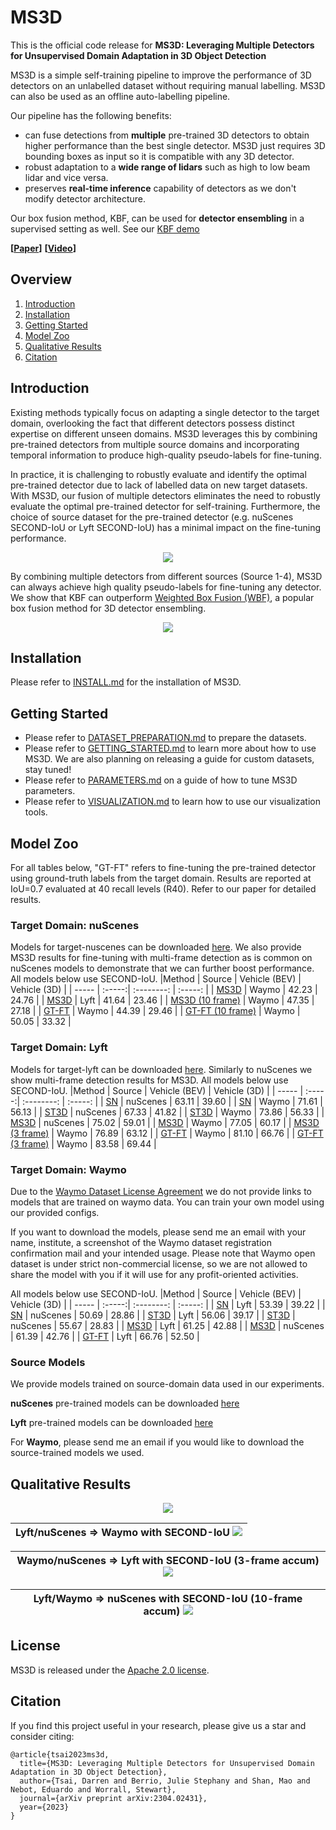 # MS3D
This is the official code release for **MS3D: Leveraging Multiple Detectors for Unsupervised Domain Adaptation in 3D Object Detection** 

MS3D is a simple self-training pipeline to improve the performance of 3D detectors on an unlabelled dataset without requiring manual labelling. MS3D can also be used as an offline auto-labelling pipeline.

Our pipeline has the following benefits:
- can fuse detections from **multiple** pre-trained 3D detectors to obtain higher performance than the best single detector. MS3D just requires 3D bounding boxes as input so it is compatible with any 3D detector. 
- robust adaptation to a **wide range of lidars** such as high to low beam lidar and vice versa.
- preserves **real-time inference** capability of detectors as we don't modify detector architecture. 

Our box fusion method, KBF, can be used for **detector ensembling** in a supervised setting as well. See our [KBF demo](tools/kbf_demo.ipynb)

**[[Paper](https://arxiv.org/abs/2304.02431)]** **[[Video](https://youtu.be/4g-NVmz3gj4)]**

## Overview
1. [Introduction](#introduction)
2. [Installation](#installation)
3. [Getting Started](#getting-started)
4. [Model Zoo](#model-zoo)
5. [Qualitative Results](#qualitative-results)
6. [Citation](#citation)

## Introduction

Existing methods typically focus on adapting a single detector to the target domain, overlooking the fact that different detectors possess distinct expertise on different unseen domains. MS3D leverages this by combining pre-trained detectors from multiple source domains and incorporating temporal information to produce high-quality pseudo-labels for fine-tuning. 

In practice, it is challenging to robustly evaluate and identify the optimal pre-trained detector due to lack of labelled data on new target datasets. With MS3D, our fusion of multiple detectors eliminates the need to robustly evaluate the optimal pre-trained detector for self-training. Furthermore, the choice of source dataset for the pre-trained detector (e.g. nuScenes SECOND-IoU or Lyft SECOND-IoU) has a minimal impact on the fine-tuning performance. 

<p align="center">
  <img src="docs/media/ms3d_pipeline.png">
</p>

By combining multiple detectors from different sources (Source 1-4), MS3D can always achieve high quality pseudo-labels for fine-tuning any detector. We show that KBF can outperform [Weighted Box Fusion (WBF)](https://github.com/ZFTurbo/Weighted-Boxes-Fusion), a popular box fusion method for 3D detector ensembling.
<p align="center">
  <img src="docs/media/github_collage.png" width="%96">
</p>

## Installation

Please refer to [INSTALL.md](docs/INSTALL.md) for the installation of MS3D.

## Getting Started

- Please refer to [DATASET_PREPARATION.md](docs/DATASET_PREPARATION.md) to prepare the datasets. 
- Please refer to [GETTING_STARTED.md](docs/GETTING_STARTED.md) to learn more about how to use MS3D. We are also planning on releasing a guide for custom datasets, stay tuned!
- Please refer to [PARAMETERS.md](docs/PARAMETERS.md) on a guide of how to tune MS3D parameters.
- Please refer to [VISUALIZATION.md](docs/VISUALIZATION.md) to learn how to use our visualization tools.

## Model Zoo
For all tables below, "GT-FT" refers to fine-tuning the pre-trained detector using ground-truth labels from the target domain. Results are reported at IoU=0.7 evaluated at 40 recall levels (R40). Refer to our paper for detailed results.

### Target Domain: nuScenes

Models for target-nuscenes can be downloaded [here](https://drive.google.com/drive/folders/17KYsR6jfNm-erTwN2KvaeicrzUsZ1Vmi?usp=share_link). We also provide MS3D results for fine-tuning with multi-frame detection as is common on nuScenes models to demonstrate that we can further boost performance. All models below use SECOND-IoU.
|Method           | Source | Vehicle (BEV) | Vehicle (3D) | 
| -----           | :-----:| :--------: | :-----: | 
| [MS3D](tools/cfgs/target-nuscenes/ft_waymo_secondiou.yaml)            | Waymo  | 42.23      | 24.76   | 
| [MS3D](tools/cfgs/target-nuscenes/ft_lyft_secondiou.yaml)            | Lyft   | 41.64      | 23.46   | 
| [MS3D (10 frame)](tools/cfgs/target-nuscenes/ft_waymo_secondiou_10frames.yaml) | Waymo  | 47.35      | 27.18   | 
| [GT-FT](tools/cfgs/target-nuscenes/ft_waymo_secondiou.yaml) | Waymo  | 44.39      | 29.46   | 
| [GT-FT (10 frame)](tools/cfgs/target-nuscenes/ft_waymo_secondiou_10frames.yaml) | Waymo  | 50.05      | 33.32   | 

### Target Domain: Lyft
Models for target-lyft can be downloaded [here](https://drive.google.com/drive/folders/1Cpd_OZv9F7_Np2Cdz3CINOnastXyY1y_?usp=share_link). Similarly to nuScenes we show multi-frame detection results for MS3D. All models below use SECOND-IoU.
|Method           | Source | Vehicle (BEV) | Vehicle (3D) | 
| -----           | :-----:| :--------: | :-----: | 
| [SN](tools/cfgs/nuscenes_models/sn_lyft_uda_secondiou.yaml)             | nuScenes  | 63.11      | 39.60   | 
| [SN](tools/cfgs/waymo_models/sn_lyft_uda_secondiou.yaml)          | Waymo  | 71.61      | 56.13   | 
| [ST3D](tools/cfgs/target-lyft/st3d_nuscenes_secondiou.yaml)                                 | nuScenes  | 67.33      | 41.82   | 
| [ST3D](tools/cfgs/target-lyft/st3d_waymo_secondiou.yaml)                                   | Waymo  | 73.86      | 56.33   | 
| [MS3D](tools/cfgs/target-lyft/ft_nuscenes_secondiou.yaml)            | nuScenes   | 75.02      | 59.01   | 
| [MS3D](tools/cfgs/target-lyft/ft_waymo_secondiou.yaml)            | Waymo  | 77.05      | 60.17   | 
| [MS3D (3 frame)](tools/cfgs/target-lyft/ft_waymo_secondiou_multiframe.yaml)            | Waymo  | 76.89      | 63.12   | 
| [GT-FT](tools/cfgs/target-lyft/ft_waymo_secondiou.yaml) | Waymo  | 81.10      | 66.76   |
| [GT-FT (3 frame)](tools/cfgs/target-lyft/ft_waymo_secondiou_multiframe.yaml) | Waymo  | 83.58      | 69.44   | 


### Target Domain: Waymo

Due to the [Waymo Dataset License Agreement](https://waymo.com/open/terms/) we do not provide links to models that are trained on waymo data. You can train your own model using our provided configs.

If you want to download the models, please send me an email with your name, institute, a screenshot of the Waymo dataset registration confirmation mail and your intended usage. Please note that Waymo open dataset is under strict non-commercial license, so we are not allowed to share the model with you if it will use for any profit-oriented activities.

All models below use SECOND-IoU.
|Method           | Source | Vehicle (BEV) | Vehicle (3D) | 
| -----           | :-----:| :--------: | :-----: | 
| [SN](tools/cfgs/lyft_models/sn_waymo_uda_secondiou_vehicle.yaml)              | Lyft  | 53.39      | 39.22   | 
| [SN](tools/cfgs/nuscenes_models/sn_waymo_uda_secondiou_vehicle.yaml)              | nuScenes  | 50.69      | 28.86   | 
| [ST3D](tools/cfgs/target-waymo/st3d_lyft_secondiou.yaml)                                  | Lyft  | 56.06      | 39.17   | 
| [ST3D](tools/cfgs/target-waymo/st3d_nuscenes_secondiou.yaml)                                  | nuScenes  | 55.67      | 28.83   | 
| [MS3D](tools/cfgs/target-waymo/ft_nuscenes_secondiou.yaml)            | Lyft  | 61.25      | 42.88   | 
| [MS3D](tools/cfgs/target-nuscenes/ft_lyft_secondiou.yaml)            | nuScenes   | 61.39      | 42.76   | 
| [GT-FT](tools/cfgs/target-waymo/ft_nuscenes_secondiou.yaml) | Lyft  | 66.76      | 52.50   | 


### Source Models
We provide models trained on source-domain data used in our experiments.

**nuScenes** pre-trained models can be downloaded [here](https://drive.google.com/drive/folders/1hCB5ODFUBqnwwjDO7hdpHq6qgQFaAG72?usp=share_link)

**Lyft** pre-trained models can be downloaded [here](https://drive.google.com/drive/folders/12vVM6WtjG38SjUNhhkgy3ZvkZZDm2Edh?usp=share_link)

For **Waymo**, please send me an email if you would like to download the source-trained models we used.
## Qualitative Results

<p align="center">
  <img src="docs/media/qualitative_before_after_ms3d.png">
</p>

|Lyft/nuScenes &rArr; Waymo with SECOND-IoU <img src="docs/media/target_waymo_lyft_secondiou_1frame_4288_10-40_compressed.gif">|
| -------------------------------- |


|Waymo/nuScenes &rArr; Lyft with SECOND-IoU (3-frame accum) <img src="docs/media/target_lyft_waymo_secondiou_3frame_6312_compressed_50-84.gif">|
| -------------------------------- |


|Lyft/Waymo &rArr; nuScenes with SECOND-IoU (10-frame accum) <img src="docs/media/target_nuscenes_waymo_secondiou_10frame_2718_compressed_1-16.gif">|
| -------------------------------- |


## License


MS3D is released under the [Apache 2.0 license](LICENSE).


## Citation
If you find this project useful in your research, please give us a star and consider citing:

```
@article{tsai2023ms3d,
  title={MS3D: Leveraging Multiple Detectors for Unsupervised Domain Adaptation in 3D Object Detection},
  author={Tsai, Darren and Berrio, Julie Stephany and Shan, Mao and Nebot, Eduardo and Worrall, Stewart},
  journal={arXiv preprint arXiv:2304.02431},
  year={2023}
}


